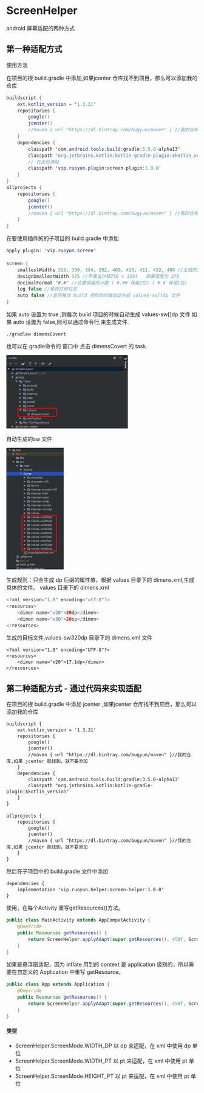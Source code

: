 # ScreenHelper
android 屏幕适配的两种方式


## 第一种适配方式
使用方法

在项目的根 build.gradle 中添加,如果jcenter 仓库找不到项目，那么可以添加我的仓库

```java
buildscript {
    ext.kotlin_version = '1.3.31'
    repositories {
        google()
        jcenter()
        //maven { url "https://dl.bintray.com/bugyun/maven" } //我的仓库,如果 jcenter 能找到，就不要添加
    }
    dependencies {
        classpath 'com.android.tools.build:gradle:3.5.0-alpha13'
        classpath "org.jetbrains.kotlin:kotlin-gradle-plugin:$kotlin_version"
        // 在此处添加
        classpath 'vip.ruoyun.plugin:screen-plugin:1.0.0'
    }
}
allprojects {
    repositories {
        google()
        jcenter()
        //maven { url "https://dl.bintray.com/bugyun/maven" } //我的仓库,如果 jcenter 能找到，就不要添加
    }
}
```

在要使用插件的的子项目的 build.gradle 中添加

```java
apply plugin: 'vip.ruoyun.screen'

screen {
    smallestWidths 320, 360, 384, 392, 400, 410, 411, 432, 480 //生成的目标屏幕宽度的适配文件
    designSmallestWidth 375 //苹果设计稿750 × 1334   屏幕宽度为 375
    decimalFormat "#.#" //设置保留的小数 ( #.## 保留2位) ( #.# 保留1位)
    log false //是否打印日志
    auto false //是否每次 build 项目的时候自动生成 values-sw[]dp 文件
}
```

如果 auto 设置为 true ,则每次 build 项目的时候自动生成 values-sw[]dp 文件
如果 auto 设置为 false,则可以通过命令行,来生成文件.
```
./gradlew dimensCovert
```
也可以在 gradle命令的 窗口中 点击 dimensCovert 的 task.

![](https://github.com/bugyun/ScreenHelper/blob/master/art/15572467899577.jpg?raw=true)

自动生成的sw 文件

![](https://github.com/bugyun/ScreenHelper/blob/master/art/15572468488661.jpg?raw=true)

生成规则：只会生成 dp 后缀的属性值，根据 values 目录下的 dimens.xml,生成具体的文件。
values 目录下的 dimens.xml
```java
<?xml version="1.0" encoding="utf-8"?>
<resources>
    <dimen name="x20">20dp</dimen>
    <dimen name="x30">20sp</dimen>
</resources>
```
生成的目标文件,values-sw320dp 目录下的 dimens.xml 文件
```
<?xml version="1.0" encoding="UTF-8"?>
<resources>
    <dimen name="x20">17.1dp</dimen>
</resources>
```

## 第二种适配方式 - 通过代码来实现适配

在项目的根 build.gradle 中添加 jcenter ,如果jcenter 仓库找不到项目，那么可以添加我的仓库
```
buildscript {
    ext.kotlin_version = '1.3.31'
    repositories {
        google()
        jcenter()
        //maven { url "https://dl.bintray.com/bugyun/maven" }//我的仓库,如果 jcenter 能找到，就不要添加
    }
    dependencies {
        classpath 'com.android.tools.build:gradle:3.5.0-alpha13'
        classpath "org.jetbrains.kotlin:kotlin-gradle-plugin:$kotlin_version"
    }
}

allprojects {
    repositories {
        google()
        jcenter()
        //maven { url "https://dl.bintray.com/bugyun/maven" }//我的仓库,如果 jcenter 能找到，就不要添加
    }
}
```
然后在子项目中的 build.gradle 文件中添加
```
dependencies {
    implementation 'vip.ruoyun.helper:screen-helper:1.0.0'
}
```

使用，在每个Activity 重写getResources()方法。
```java
public class MainActivity extends AppCompatActivity {
    @Override
    public Resources getResources() {
        return ScreenHelper.applyAdapt(super.getResources(), 450f, ScreenHelper.ScreenMode.WIDTH_DP);
    }
}
```

如果是悬浮窗适配，因为 inflate 用到的 context 是 application 级别的，所以需要在自定义的 Application 中重写 getResource。

```java
public class App extends Application {
    @Override
    public Resources getResources() {
        return ScreenHelper.applyAdapt(super.getResources(), 450f, ScreenHelper.ScreenMode.WIDTH_DP);
    }
}
```

#### 类型
- ScreenHelper.ScreenMode.WIDTH_DP 以 dp 来适配，在 xml 中使用 dp 单位
- ScreenHelper.ScreenMode.WIDTH_PT 以 pt 来适配，在 xml 中使用 pt 单位
- ScreenHelper.ScreenMode.HEIGHT_PT 以 pt 来适配，在 xml 中使用 pt 单位



